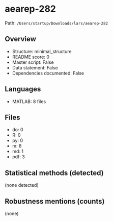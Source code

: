 # aearep-282

Path: `/Users/startup/Downloads/lars/aearep-282`

## Overview
- Structure: minimal_structure
- README score: 0
- Master script: False
- Data statement: False
- Dependencies documented: False

## Languages
- MATLAB: 8 files

## Files
- do: 0
- R: 0
- py: 0
- m: 8
- md: 1
- pdf: 3

## Statistical methods (detected)
(none detected)

## Robustness mentions (counts)
(none)